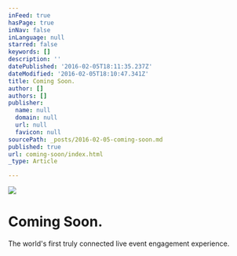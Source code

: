 ```yaml
---
inFeed: true
hasPage: true
inNav: false
inLanguage: null
starred: false
keywords: []
description: ''
datePublished: '2016-02-05T18:11:35.237Z'
dateModified: '2016-02-05T18:10:47.341Z'
title: Coming Soon.
author: []
authors: []
publisher:
  name: null
  domain: null
  url: null
  favicon: null
sourcePath: _posts/2016-02-05-coming-soon.md
published: true
url: coming-soon/index.html
_type: Article

---
```

![](https://the-grid-user-content.s3-us-west-2.amazonaws.com/7d6e5e7e-98fc-4c39-82d4-48610f2a0bc7.jpg)

# Coming Soon.

The world's first truly connected live event engagement experience.